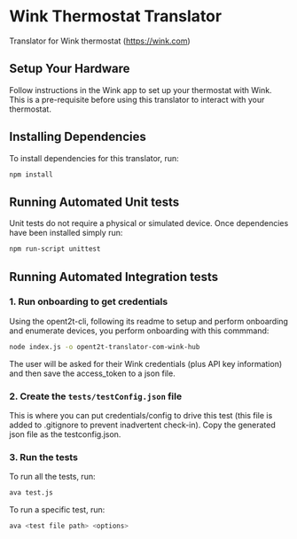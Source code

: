 # Wink Thermostat Translator
Translator for Wink thermostat (https://wink.com)

## Setup Your Hardware
Follow instructions in the Wink app to set up your thermostat with Wink. This is a pre-requisite
before using this translator to interact with your thermostat.

## Installing Dependencies
To install dependencies for this translator, run:

```bash
npm install
```

## Running Automated Unit tests
Unit tests do not require a physical or simulated device.
Once dependencies have been installed simply run:

```bash
npm run-script unittest
```

## Running Automated Integration tests

### 1. Run onboarding to get credentials

Using the opent2t-cli, following its readme to setup and perform onboarding and enumerate devices, you perform onboarding with this commmand:

```bash
node index.js -o opent2t-translator-com-wink-hub
```
The user will be asked for their Wink credentials (plus API key information) and then save the access_token to a json file.

### 2. Create the `tests/testConfig.json` file
This is where you can put credentials/config to drive this test (this file is added to .gitignore
to prevent inadvertent check-in). Copy the generated json file as the testconfig.json.

### 3. Run the tests

To run all the tests, run:

```bash
ava test.js
```

To run a specific test, run:

```bash
ava <test file path> <options>
```

